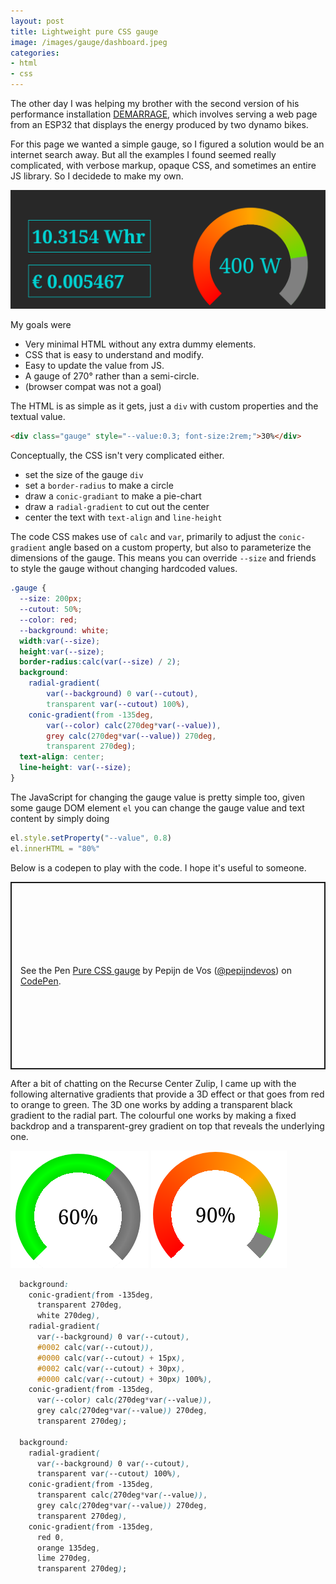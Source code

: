 ```yaml
---
layout: post
title: Lightweight pure CSS gauge
image: /images/gauge/dashboard.jpeg
categories:
- html
- css
---
```


The other day I was helping my brother with the second version of his performance installation [DEMARRAGE](http://jurriaandevos.nl/demarrage/), which involves serving a web page from an ESP32 that displays the energy produced by two dynamo bikes.

For this page we wanted a simple gauge, so I figured a solution would be an internet search away. But all the examples I found seemed really complicated, with verbose markup, opaque CSS, and sometimes an entire JS library. So I decidede to make my own.

![a dashboard showing a simple CSS gauge](/images/gauge/dashboard.png)

My goals were

- Very minimal HTML without any extra dummy elements.
- CSS that is easy to understand and modify.
- Easy to update the value from JS.
- A gauge of 270&deg; rather than a semi-circle.
- (browser compat was not a goal)

The HTML is as simple as it gets, just a `div` with custom properties and the textual value. 

```html
<div class="gauge" style="--value:0.3; font-size:2rem;">30%</div>
```

Conceptually, the CSS isn't very complicated either.
- set the size of the gauge `div`
- set a `border-radius` to make a circle
- draw a `conic-gradiant` to make a pie-chart
- draw a `radial-gradient` to cut out the center
- center the text with `text-align` and `line-height`

The code CSS makes use of `calc` and `var`, primarily to adjust the `conic-gradient` angle based on a custom property, but also to parameterize the dimensions of the gauge. This means you can override `--size` and friends to style the gauge without changing hardcoded values.

```css
.gauge {
  --size: 200px;
  --cutout: 50%;
  --color: red;
  --background: white;
  width:var(--size);
  height:var(--size);
  border-radius:calc(var(--size) / 2);
  background:
    radial-gradient(
        var(--background) 0 var(--cutout),
        transparent var(--cutout) 100%),
    conic-gradient(from -135deg, 
        var(--color) calc(270deg*var(--value)),
        grey calc(270deg*var(--value)) 270deg, 
        transparent 270deg);
  text-align: center;
  line-height: var(--size);
}

```

The JavaScript for changing the gauge value is pretty simple too, given some gauge DOM element `el` you can change the gauge value and text content by simply doing

```js
el.style.setProperty("--value", 0.8)
el.innerHTML = "80%"
```

Below is a codepen to play with the code. I hope it's useful to someone.

<p class="codepen" data-height="300" data-default-tab="result" data-slug-hash="LYaYMWO" data-user="pepijndevos" style="height: 300px; box-sizing: border-box; display: flex; align-items: center; justify-content: center; border: 2px solid; margin: 1em 0; padding: 1em;">
  <span>See the Pen <a href="https://codepen.io/pepijndevos/pen/LYaYMWO">
  Pure CSS gauge</a> by Pepijn de Vos (<a href="https://codepen.io/pepijndevos">@pepijndevos</a>)
  on <a href="https://codepen.io">CodePen</a>.</span>
</p>
<script async src="https://cpwebassets.codepen.io/assets/embed/ei.js"></script>

After a bit of chatting on the Recurse Center Zulip, I came up with the following alternative gradients that provide a 3D effect or that goes from red to orange to green. The 3D one works by adding a transparent black gradient to the radial part. The colourful one works by making a fixed backdrop and a transparent-grey gradient on top that reveals the underlying one.

![3d](/images/gauge/3d.png) ![red orange green](/images/gauge/red_orange_green.png)

```css
  background:
    conic-gradient(from -135deg,
      transparent 270deg,
      white 270deg),
    radial-gradient(
      var(--background) 0 var(--cutout),
      #0002 calc(var(--cutout)),
      #0000 calc(var(--cutout) + 15px),
      #0002 calc(var(--cutout) + 30px),
      #0000 calc(var(--cutout) + 30px) 100%),
    conic-gradient(from -135deg,
      var(--color) calc(270deg*var(--value)),
      grey calc(270deg*var(--value)) 270deg,
      transparent 270deg);

  background:
    radial-gradient(
      var(--background) 0 var(--cutout),
      transparent var(--cutout) 100%),
    conic-gradient(from -135deg,
      transparent calc(270deg*var(--value)),
      grey calc(270deg*var(--value)) 270deg,
      transparent 270deg),
    conic-gradient(from -135deg,
      red 0,
      orange 135deg,
      lime 270deg,
      transparent 270deg);
```
